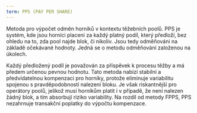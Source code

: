 ```yaml
---
term: PPS (PAY PER SHARE)
---
```


Metoda pro výpočet odměn horníků v kontextu těžebních poolů. PPS je systém, kde jsou horníci placeni za každý platný podíl, který předloží, bez ohledu na to, zda pool najde blok, či nikoliv. Jsou tedy odměňováni na základě očekávané hodnoty. Jedná se o metodu odměňování založenou na úkolech.

Každý předložený podíl je považován za příspěvek k procesu těžby a má předem určenou pevnou hodnotu. Tato metoda nabízí stabilní a předvídatelnou kompenzaci pro horníky, protože eliminuje variabilitu spojenou s pravděpodobností nalezení bloku. Je však riskantnější pro operátory poolů, jelikož musí horníkům platit i v případě, že není nalezen žádný blok, a tím absorbují riziko variability. Na rozdíl od metody FPPS, PPS nezahrnuje transakční poplatky do výpočtu kompenzace.